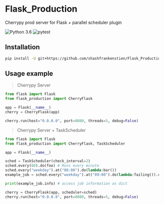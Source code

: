 # Flask_Production
Cherrypy prod server for Flask + parallel scheduler plugin

![Python 3.6](https://img.shields.io/badge/python-3.6+-blue.svg)
![pytest](https://github.com/shashfrankenstien/Flask_Production/workflows/pytest/badge.svg)

## Installation

```sh
pip install -U git+https://github.com/shashfrankenstien/Flask_Production.git
```


## Usage example

> Cherrypy Server
```py
from flask import Flask
from flask_production import CherryFlask

app = Flask(__name__)
cherry = CherryFlask(app)

cherry.run(host="0.0.0.0", port=8080, threads=5, debug=False)
```

> Cherrypy Server + TaskScheduler
```py
from flask import Flask
from flask_production import CherryFlask, TaskScheduler

app = Flask(__name__)

sched = TaskScheduler(check_interval=2)
sched.every(60).do(foo) # Runs every minute
sched.every("weekday").at("08:00").do(lambda:bar())
example_job = sched.every("weekday").at("09:00").do(lambda:failing()).catch(lambda e: print(e))

print(example_job.info) # access job information as dict

cherry = CherryFlask(app, scheduler=sched)
cherry.run(host="0.0.0.0", port=8080, threads=5, debug=False)
```

